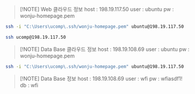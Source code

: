 
> [!NOTE] Web 클라우드 정보
> host : 198.19.117.50
> user : ubuntu
> pw : wonju-homepage.pem
> 
> 
```bash
ssh -i "C:\Users\ucomp\.ssh/wonju-homepage.pem" ubuntu@198.19.117.50
```

```bash
ssh ucomp@198.19.117.50
```

> [!NOTE] Data Base 클라우드 정보
> host : 198.19.108.69
> user : ubuntu
> pw : wonju-homepage.pem

```bash
ssh -i "C:\Users\ucomp\.ssh/wonju-homepage.pem" ubuntu@198.19.117.50
```


> [!NOTE] Data Base 정보
> host : 198.19.108.69
> user : wfi
> pw : wfiasdf1!
> db : wfi

